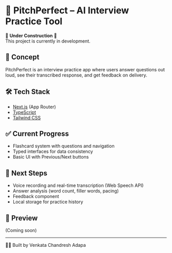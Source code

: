# 🎤 PitchPerfect – AI Interview Practice Tool

🚧 **Under Construction** 🚧  
This project is currently in development.

## 📌 Concept

PitchPerfect is an interview practice app where users answer questions out loud, see their transcribed response, and get feedback on delivery.

## 🛠️ Tech Stack

- [Next.js](https://nextjs.org/) (App Router)
- [TypeScript](https://www.typescriptlang.org/)
- [Tailwind CSS](https://tailwindcss.com/)

## ✅ Current Progress

- Flashcard system with questions and navigation
- Typed interfaces for data consistency
- Basic UI with Previous/Next buttons

## 🚀 Next Steps

- Voice recording and real-time transcription (Web Speech API)
- Answer analysis (word count, filler words, pacing)
- Feedback component
- Local storage for practice history

## 📸 Preview

(Coming soon)

---

👨‍💻 Built by Venkata Chandresh Adapa
